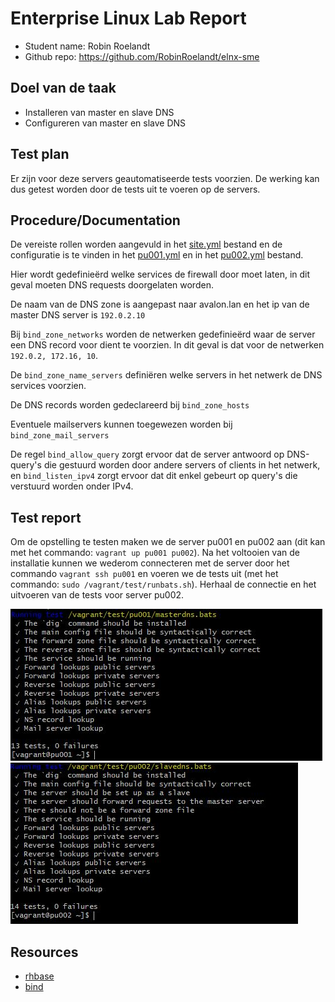 # Enterprise Linux Lab Report

- Student name: Robin Roelandt
- Github repo: <https://github.com/RobinRoelandt/elnx-sme>

## Doel van de taak

- Installeren van master en slave DNS
- Configureren van master en slave DNS

## Test plan

Er zijn voor deze servers geautomatiseerde tests voorzien. De werking kan dus getest worden door de tests uit te voeren op de servers.

## Procedure/Documentation

De vereiste rollen worden aangevuld in het [site.yml](https://github.com/RobinRoelandt/elnx-sme/blob/master/ansible/site.yml) bestand en de configuratie is te vinden in het [pu001.yml](https://github.com/RobinRoelandt/elnx-sme/blob/master/ansible/host_vars/pu001.yml)
en in het [pu002.yml](https://github.com/RobinRoelandt/elnx-sme/blob/master/ansible/host_vars/pu002.yml) bestand.

Hier wordt gedefinieërd welke services de firewall door moet laten, in dit geval moeten DNS requests doorgelaten worden.

De naam van de DNS zone is aangepast naar avalon.lan en het ip van de master DNS server is ``192.0.2.10``

Bij ``bind_zone_networks`` worden de netwerken gedefinieërd waar de server een DNS record voor dient te voorzien. In dit geval is dat voor de netwerken ``192.0.2, 172.16, 10``.

De ``bind_zone_name_servers`` definiëren welke servers in het netwerk de DNS services voorzien.

De DNS records worden gedeclareerd bij ``bind_zone_hosts``

Eventuele mailservers kunnen toegewezen worden bij ``bind_zone_mail_servers``

De regel ``bind_allow_query`` zorgt ervoor dat de server antwoord op DNS-query's die gestuurd worden door andere servers of clients in het netwerk, en ``bind_listen_ipv4`` zorgt ervoor dat dit enkel gebeurt op query's die verstuurd worden onder IPv4.


## Test report

Om de opstelling te testen maken we de server pu001 en pu002 aan (dit kan met het commando: ``vagrant up pu001 pu002``). Na het voltooien van de installatie kunnen we wederom connecteren met de server door het commando ``vagrant ssh pu001`` en voeren we de tests uit (met het commando: ``sudo /vagrant/test/runbats.sh``). Herhaal de connectie en het uitvoeren van de tests voor server pu002.

![Succesvolle tests DNS master](Screenshots/DNS_master.JPG)
![Succesvolle tests DNS slave](Screenshots/DNS_slave.JPG)


## Resources

- [rhbase](https://github.com/bertvv/ansible-role-rh-base)
- [bind](https://github.com/bertvv/ansible-role-bind)
